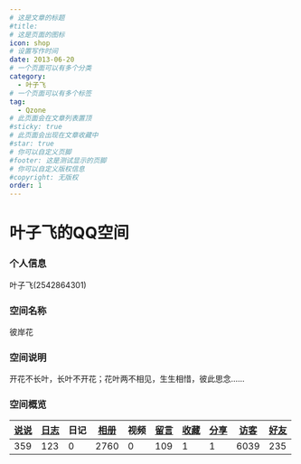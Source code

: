 ```yaml
---
# 这是文章的标题
#title: 
# 这是页面的图标
icon: shop
# 设置写作时间
date: 2013-06-20
# 一个页面可以有多个分类
category:
  - 叶子飞
# 一个页面可以有多个标签
tag:
  - Qzone
# 此页面会在文章列表置顶
#sticky: true
# 此页面会出现在文章收藏中
#star: true
# 你可以自定义页脚
#footer: 这是测试显示的页脚
# 你可以自定义版权信息
#copyright: 无版权
order: 1
---
```

# 叶子飞的QQ空间



### 个人信息
叶子飞(2542864301)
### 空间名称
彼岸花
### 空间说明
开花不长叶，长叶不开花；花叶两不相见，生生相惜，彼此思念……
### 空间概览


| [说说](/叶子飞/Qzone/说说) | [日志](/叶子飞/Qzone/日志) | 日记 | [相册](/叶子飞/Qzone/相册) | 视频 | [留言](/叶子飞/Qzone/留言) | [收藏](/叶子飞/Qzone/收藏) | [分享](/叶子飞/Qzone/分享) | [访客](/叶子飞/Qzone/访客) | [好友](/叶子飞/Qzone/好友) |
| -------------------------- | -------------------------- | -------------------------- | -------------------------- | -------------------------- | -------------------------- | ---- | ---- | -------------------------- | -------------------------- |
| 359                        | 123                        | 0                          | 2760                       | 0                          | 109                        | 1    | 1    | 6039                       | 235                        |